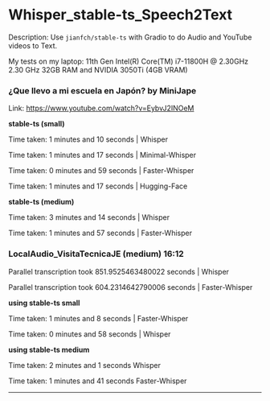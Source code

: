 # Whisper_stable-ts_Speech2Text

Description: Use `jianfch/stable-ts` with Gradio to do Audio and YouTube videos to Text. 

My tests on my laptop: 11th Gen Intel(R) Core(TM) i7-11800H @ 2.30GHz   2.30 GHz 32GB RAM and NVIDIA 3050Ti (4GB VRAM)

### ¿Que llevo a mi escuela en Japón? by MiniJape

Link: https://www.youtube.com/watch?v=EybvJ2INOeM

**stable-ts (small)**

Time taken: 1 minutes and 10 seconds 	|   Whisper

Time taken: 1 minutes and 17 seconds	|   Minimal-Whisper

Time taken: 0 minutes and 59 seconds	|   Faster-Whisper

Time taken: 1 minutes and 17 seconds	|   Hugging-Face


**stable-ts (medium)**

Time taken: 3 minutes and 14 seconds	|   Whisper

Time taken: 1 minutes and 57 seconds	|   Faster-Whisper


### LocalAudio_VisitaTecnicaJE (medium) 16:12

Parallel transcription took 851.9525463480022 seconds	|   Whisper

Parallel transcription took 604.2314642790006 seconds	|   Faster-Whisper


**using stable-ts small**

Time taken: 1 minutes and 8 seconds	|   Faster-Whisper

Time taken: 0 minutes and 58 seconds	|   Whisper


**using stable-ts medium**

Time taken: 2 minutes and 1 seconds	Whisper

Time taken: 1 minutes and 41 seconds	Faster-Whisper

---

